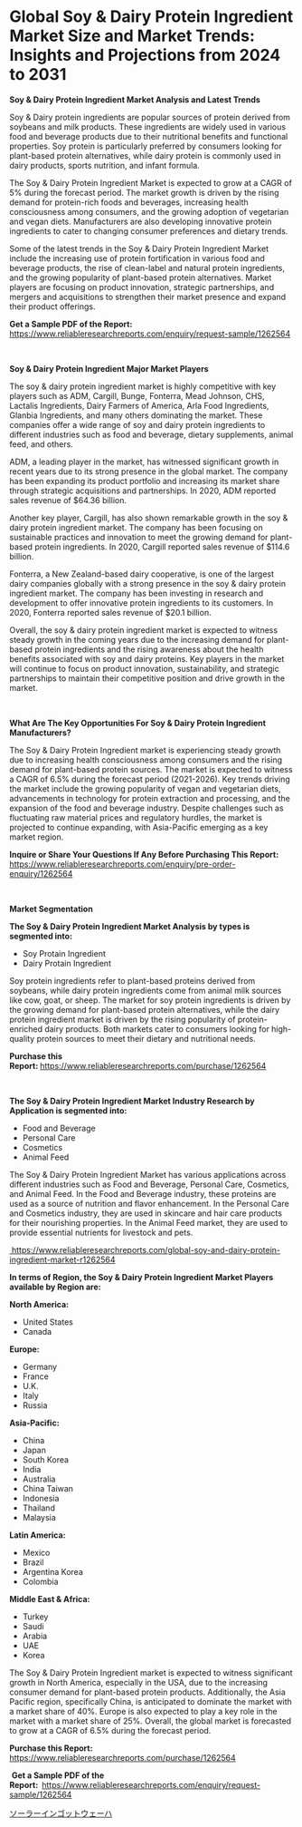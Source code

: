 <p><h1>Global Soy & Dairy Protein Ingredient Market Size and Market Trends: Insights and Projections from 2024 to 2031</h1></p><p><strong>Soy & Dairy Protein Ingredient Market Analysis and Latest Trends</strong></p>
<p><p>Soy & Dairy protein ingredients are popular sources of protein derived from soybeans and milk products. These ingredients are widely used in various food and beverage products due to their nutritional benefits and functional properties. Soy protein is particularly preferred by consumers looking for plant-based protein alternatives, while dairy protein is commonly used in dairy products, sports nutrition, and infant formula.</p><p>The Soy & Dairy Protein Ingredient Market is expected to grow at a CAGR of 5% during the forecast period. The market growth is driven by the rising demand for protein-rich foods and beverages, increasing health consciousness among consumers, and the growing adoption of vegetarian and vegan diets. Manufacturers are also developing innovative protein ingredients to cater to changing consumer preferences and dietary trends.</p><p>Some of the latest trends in the Soy & Dairy Protein Ingredient Market include the increasing use of protein fortification in various food and beverage products, the rise of clean-label and natural protein ingredients, and the growing popularity of plant-based protein alternatives. Market players are focusing on product innovation, strategic partnerships, and mergers and acquisitions to strengthen their market presence and expand their product offerings.</p></p>
<p><strong>Get a Sample PDF of the Report:&nbsp;</strong> <a href="https://www.reliableresearchreports.com/enquiry/request-sample/1262564">https://www.reliableresearchreports.com/enquiry/request-sample/1262564</a></p>
<p>&nbsp;</p>
<p><strong>Soy & Dairy Protein Ingredient Major Market Players</strong></p>
<p><p>The soy & dairy protein ingredient market is highly competitive with key players such as ADM, Cargill, Bunge, Fonterra, Mead Johnson, CHS, Lactalis Ingredients, Dairy Farmers of America, Arla Food Ingredients, Glanbia Ingredients, and many others dominating the market. These companies offer a wide range of soy and dairy protein ingredients to different industries such as food and beverage, dietary supplements, animal feed, and others.</p><p>ADM, a leading player in the market, has witnessed significant growth in recent years due to its strong presence in the global market. The company has been expanding its product portfolio and increasing its market share through strategic acquisitions and partnerships. In 2020, ADM reported sales revenue of $64.36 billion.</p><p>Another key player, Cargill, has also shown remarkable growth in the soy & dairy protein ingredient market. The company has been focusing on sustainable practices and innovation to meet the growing demand for plant-based protein ingredients. In 2020, Cargill reported sales revenue of $114.6 billion.</p><p>Fonterra, a New Zealand-based dairy cooperative, is one of the largest dairy companies globally with a strong presence in the soy & dairy protein ingredient market. The company has been investing in research and development to offer innovative protein ingredients to its customers. In 2020, Fonterra reported sales revenue of $20.1 billion.</p><p>Overall, the soy & dairy protein ingredient market is expected to witness steady growth in the coming years due to the increasing demand for plant-based protein ingredients and the rising awareness about the health benefits associated with soy and dairy proteins. Key players in the market will continue to focus on product innovation, sustainability, and strategic partnerships to maintain their competitive position and drive growth in the market.</p></p>
<p>&nbsp;</p>
<p><strong>What Are The Key Opportunities For Soy & Dairy Protein Ingredient Manufacturers?</strong></p>
<p><p>The Soy & Dairy Protein Ingredient market is experiencing steady growth due to increasing health consciousness among consumers and the rising demand for plant-based protein sources. The market is expected to witness a CAGR of 6.5% during the forecast period (2021-2026). Key trends driving the market include the growing popularity of vegan and vegetarian diets, advancements in technology for protein extraction and processing, and the expansion of the food and beverage industry. Despite challenges such as fluctuating raw material prices and regulatory hurdles, the market is projected to continue expanding, with Asia-Pacific emerging as a key market region.</p></p>
<p><strong>Inquire or Share Your Questions If Any Before Purchasing This Report:</strong> <a href="https://www.reliableresearchreports.com/enquiry/pre-order-enquiry/1262564">https://www.reliableresearchreports.com/enquiry/pre-order-enquiry/1262564</a></p>
<p>&nbsp;</p>
<p><strong>Market Segmentation</strong></p>
<p><strong>The Soy & Dairy Protein Ingredient Market Analysis by types is segmented into:</strong></p>
<p><ul><li>Soy Protain Ingredient</li><li>Dairy Protain Ingredient</li></ul></p>
<p><p>Soy protein ingredients refer to plant-based proteins derived from soybeans, while dairy protein ingredients come from animal milk sources like cow, goat, or sheep. The market for soy protein ingredients is driven by the growing demand for plant-based protein alternatives, while the dairy protein ingredient market is driven by the rising popularity of protein-enriched dairy products. Both markets cater to consumers looking for high-quality protein sources to meet their dietary and nutritional needs.</p></p>
<p><strong>Purchase this Report:&nbsp;</strong><a href="https://www.reliableresearchreports.com/purchase/1262564">https://www.reliableresearchreports.com/purchase/1262564</a></p>
<p>&nbsp;</p>
<p><strong>The Soy & Dairy Protein Ingredient Market Industry Research by Application is segmented into:</strong></p>
<p><ul><li>Food and Beverage</li><li>Personal Care</li><li>Cosmetics</li><li>Animal Feed</li></ul></p>
<p><p>The Soy & Dairy Protein Ingredient Market has various applications across different industries such as Food and Beverage, Personal Care, Cosmetics, and Animal Feed. In the Food and Beverage industry, these proteins are used as a source of nutrition and flavor enhancement. In the Personal Care and Cosmetics industry, they are used in skincare and hair care products for their nourishing properties. In the Animal Feed market, they are used to provide essential nutrients for livestock and pets.</p></p>
<p><a href="https://www.reliableresearchreports.com/global-soy-and-dairy-protein-ingredient-market-r1262564">&nbsp;https://www.reliableresearchreports.com/global-soy-and-dairy-protein-ingredient-market-r1262564</a></p>
<p><strong>In terms of Region, the Soy & Dairy Protein Ingredient Market Players available by Region are:</strong></p>
<p>
    <p> <strong> North America: </strong>
        <ul>
            <li>United States</li>
            <li>Canada</li>
        </ul>
        </p> 
    <p> <strong> Europe: </strong>
        <ul>
            <li>Germany</li>
            <li>France</li>
            <li>U.K.</li>
            <li>Italy</li>
            <li>Russia</li>
        </ul>
        </p> 
    <p> <strong> Asia-Pacific: </strong>
        <ul>
            <li>China</li>
            <li>Japan</li>
            <li>South Korea</li>
            <li>India</li>
            <li>Australia</li>
            <li>China Taiwan</li>
            <li>Indonesia</li>
            <li>Thailand</li>
            <li>Malaysia</li>
        </ul>
        </p> 
    <p> <strong> Latin America: </strong>
        <ul>
            <li>Mexico</li>
            <li>Brazil</li>
            <li>Argentina Korea</li>
            <li>Colombia</li>
        </ul>
        </p> 
    <p> <strong> Middle East & Africa: </strong>
        <ul>
            <li>Turkey</li>
            <li>Saudi</li>
            <li>Arabia</li>
            <li>UAE</li>
            <li>Korea</li>
        </ul>
    </p>
    </p>
<p><p>The Soy & Dairy Protein Ingredient market is expected to witness significant growth in North America, especially in the USA, due to the increasing consumer demand for plant-based protein products. Additionally, the Asia Pacific region, specifically China, is anticipated to dominate the market with a market share of 40%. Europe is also expected to play a key role in the market with a market share of 25%. Overall, the global market is forecasted to grow at a CAGR of 6.5% during the forecast period.</p></p>
<p><strong>Purchase this Report: </strong><a href="https://www.reliableresearchreports.com/purchase/1262564">https://www.reliableresearchreports.com/purchase/1262564</a></p>
<p>&nbsp;<strong>Get a Sample PDF of the Report:&nbsp;&nbsp;</strong><a href="https://www.reliableresearchreports.com/enquiry/request-sample/1262564">https://www.reliableresearchreports.com/enquiry/request-sample/1262564</a></p>
<p><strong></strong></p>
<p><p><a href="https://github.com/Sophiaard2003/Market-Research-Report-List-1/blob/main/439469719594.md">ソーラーインゴットウェーハ</a></p></p>